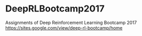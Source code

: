 # DeepRLBootcamp2017
Assignments of Deep Reinforcement Learning Bootcamp 2017 
https://sites.google.com/view/deep-rl-bootcamp/home
